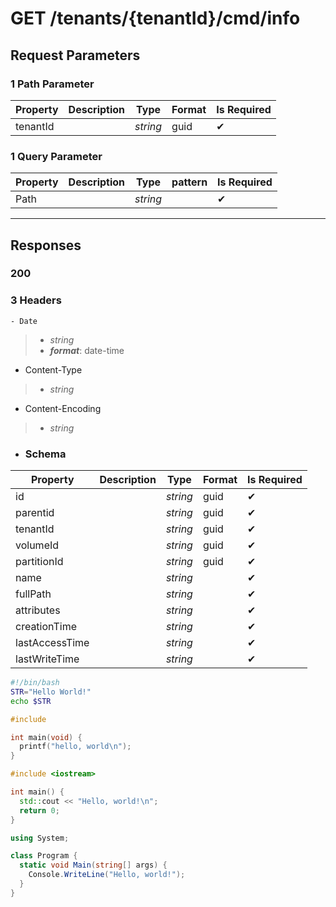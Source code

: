 # **GET**   /tenants/{tenantId}/cmd/info


## Request Parameters
### 1 Path Parameter
   | Property       | Description | Type     | Format | Is Required |
|----------------|-------------|----------|--------|-------------|
| tenantId            |             | _string_ | guid   | ✔           |
### 1 Query Parameter
 | Property       | Description | Type     | pattern | Is Required |
|----------------|-------------|----------|--------|-------------|
| Path             |             | _string_ |    | ✔           |
  ___
## Responses

### __200__

### 3 Headers
    - Date
   >- _string_
   >- ___format___: date-time

   - Content-Type
   >- _string_
   - Content-Encoding
   >- _string_
  - ### Schema


| Property | Description | Type | Format | Is Required |
|----------|-------------|------|--------|-------------|
| id       |             |   _string_   |    guid    | ✔           |
|   parentid       |             |    _string_  |    guid    |      ✔       |
|     tenantId     |             |   _string_   |     guid   |      ✔       |
|       volumeId   |             |   _string_   |     guid   |      ✔       |
|    partitionId      |             |    _string_  |    guid    |       ✔      |
|    name      |             |   _string_   |        |         ✔    |
|   fullPath       |             |   _string_   |        |       ✔      |
|    attributes      |             |  _string_    |        |        ✔     |
|      creationTime    |             |   _string_   |        |          ✔   |
|   lastAccessTime       |             |    _string_  |        |          ✔   |
|    lastWriteTime      |             |     _string_ |        |         ✔    |





```Bash tab= 
#!/bin/bash
STR="Hello World!"
echo $STR
```

```C tab=
#include 

int main(void) {
  printf("hello, world\n");
}
```

```C++ tab=
#include <iostream>

int main() {
  std::cout << "Hello, world!\n";
  return 0;
}
```

```C# tab=
using System;

class Program {
  static void Main(string[] args) {
    Console.WriteLine("Hello, world!");
  }
}
```